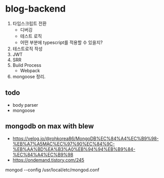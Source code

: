 # blog-backend


1. 타입스크립트 전환
    - 디버깅
    - 테스트 로직
    - 어떤 부분에 typescript를 적용할 수 있을지?
2. 테스트로직 작성
3. JWT
4. SRR
5. Build Process 
    - Webpack
6. mongoose 정리.


## todo
- body parser
- mongoose

## mongodb on max with blew
- https://velog.io/@rohkorea86/MongoDB%EC%84%A4%EC%B9%98-%EB%A7%A5MAC%EC%97%90%EC%84%9C-%EB%AA%BD%EA%B3%A0%EB%94%94%EB%B9%84-%EC%84%A4%EC%B9%98
- https://ondemand.tistory.com/245

mongod --config /usr/local/etc/mongod.conf